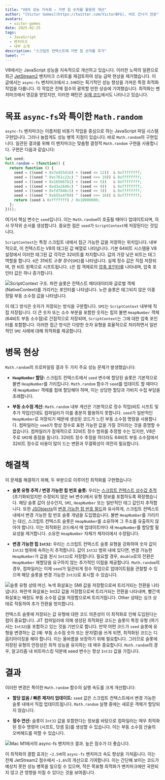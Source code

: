 ```yaml
---
title: "V8의 성능 가속화 – 가변 힙 숫자를 활용한 개선"
author: "[Victor Gomes](https://twitter.com/VictorBFG), 비트 건너기 전문"
avatars: 
  - victor-gomes
date: 2025-02-25
tags: 
  - JavaScript
  - 벤치마크
  - 내부 소개
description: "스크립트 컨텍스트에 가변 힙 숫자를 추가"
tweet: ""
---
```


V8에서는 JavaScript 성능을 지속적으로 개선하고 있습니다. 이러한 노력의 일환으로 최근 [JetStream2](https://browserbench.org/JetStream2.1/) 벤치마크 스위트를 재검토하여 성능 급락 현상을 제거했습니다. 이 글에서는 `async-fs` 벤치마크에서 `2.5배`라는 획기적인 성능 향상을 가져온 특정 최적화 작업을 다룹니다. 이 작업은 전체 점수의 괄목할 만한 상승에 기여했습니다. 최적화는 벤치마크에서 영감을 받았지만, 이러한 패턴은 [실제 코드](https://github.com/WebAssembly/binaryen/blob/3339c1f38da5b68ce8bf410773fe4b5eee451ab8/scripts/fuzz_shell.js#L248)에서도 나타나고 있습니다.

<!--truncate-->
# 목표 `async-fs`와 특이한 `Math.random`

`async-fs` 벤치마크는 이름처럼 비동기 작업을 중심으로 하는 JavaScript 파일 시스템 구현입니다. 그러나 놀랍게도 성능 병목 지점이 있습니다. 바로 `Math.random`의 구현입니다. 일관된 결과를 위해 이 벤치마크는 맞춤형 결정적 `Math.random` 구현을 사용합니다. 구현은 다음과 같습니다:

```js
let seed;
Math.random = (function() {
  return function () {
    seed = ((seed + 0x7ed55d16) + (seed << 12))  & 0xffffffff;
    seed = ((seed ^ 0xc761c23c) ^ (seed >>> 19)) & 0xffffffff;
    seed = ((seed + 0x165667b1) + (seed << 5))   & 0xffffffff;
    seed = ((seed + 0xd3a2646c) ^ (seed << 9))   & 0xffffffff;
    seed = ((seed + 0xfd7046c5) + (seed << 3))   & 0xffffffff;
    seed = ((seed ^ 0xb55a4f09) ^ (seed >>> 16)) & 0xffffffff;
    return (seed & 0xfffffff) / 0x10000000;
  };
})();
```

여기서 핵심 변수는 `seed`입니다. 이는 `Math.random`이 호출될 때마다 업데이트되며, 의사 무작위 순서를 생성합니다. 중요한 점은 `seed`가 `ScriptContext`에 저장된다는 것입니다.

`ScriptContext`는 특정 스크립트 내에서 접근 가능한 값을 저장하는 위치입니다. 내부적으로, 이 컨텍스트는 V8의 태그된 값 배열로 나타납니다. 기본 64비트 시스템용 V8 설정에서 이러한 태그된 값 각각은 32비트를 차지합니다. 값의 가장 낮은 비트는 태그 역할을 합니다. `0`은 31비트 _소형 정수_(`SMI`)를 나타냅니다. 실제 정수 값은 직접 저장되며, 한 비트 왼쪽으로 시프트됩니다. `1`은 힙 객체로의 [압축 포인터](https://v8.dev/blog/pointer-compression)를 나타내며, 압축 포인터 값은 하나 증가합니다.

![`ScriptContext` 구조. 파란 슬롯은 컨텍스트 메타데이터와 글로벌 객체(`NativeContext`)를 가리키는 포인터를 나타냅니다. 노란 슬롯은 태그되지 않은 이중 정밀 부동 소수점 값을 나타냅니다.](/_img/mutable-heap-number/script-context.svg)

이 태그 방식은 숫자가 저장되는 방식을 구분합니다. `SMI`는 `ScriptContext` 내부에 직접 저장됩니다. 더 큰 숫자 또는 소수 부분을 포함한 숫자는 힙의 불변 `HeapNumber` 객체(64비트 부동 소수점)로 간접적으로 저장되며, `ScriptContext`는 그에 대한 압축 포인터를 포함합니다. 이러한 접근 방식은 다양한 숫자 유형을 효율적으로 처리하면서 일반적인 `SMI` 사례에 대해 최적화를 제공합니다.

# 병목 현상

`Math.random`의 프로파일링 결과 두 가지 주요 성능 문제가 발생했습니다:

- **`HeapNumber` 할당:** 스크립트 컨텍스트에서 `seed` 변수에 할당된 슬롯은 기본적으로 불변 `HeapNumber`를 가리킵니다. `Math.random` 함수가 `seed`를 업데이트 할 때마다 새 `HeapNumber` 객체를 힙에 할당해야 하며, 이는 상당한 할당과 가비지 수집 부담을 초래합니다.

- **부동 소수점 계산:** `Math.random` 내부 계산은 기본적으로 정수 작업(비트 시프트 및 추가 작업)인데도 컴파일러가 이를 충분히 활용하지 못합니다. `seed`가 일반적인 `HeapNumber`로 저장되기 때문에 생성된 코드가 느린 부동 소수점 명령을 사용합니다. 컴파일러는 `seed`가 항상 정수로 표현 가능한 값을 가질 것이라는 것을 증명할 수 없습니다. 컴파일러가 잠재적으로 32비트 정수 범위를 추정할 수는 있지만, V8은 주로 `SMI`에 중점을 둡니다. 32비트 정수 추정을 하더라도 64비트 부동 소수점에서 32비트 정수로 비용이 많이 드는 변환과 무결확성이 여전히 필요합니다.

# 해결책

이 문제를 해결하기 위해, 두 부분으로 이루어진 최적화를 구현했습니다:

- **슬롯 유형 추적 / 변경 가능한 힙 번호 슬롯:** 우리는 [스크립트 컨텍스트 상수값 추적](https://issues.chromium.org/u/2/issues/42203515) (초기화되었지만 수정되지 않은 let 변수)에서 유형 정보를 포함하도록 확장했습니다. 해당 슬롯 값이 상수인지, `SMI`, `HeapNumber` 또는 일반적인 태그 값인지 추적합니다. 또한 [JSObjects](https://v8.dev/blog/react-cliff#smi-heapnumber-mutableheapnumber)의 [변경 가능한 힙 번호 필드](https://v8.dev/blog/react-cliff#smi-heapnumber-mutableheapnumber)와 유사하게, 스크립트 컨텍스트 내에서 변경 가능한 힙 번호 슬롯 개념을 도입했습니다. 불변 `HeapNumber`를 가리키는 대신, 스크립트 컨텍스트 슬롯은 `HeapNumber`를 소유하며 그 주소를 유출하지 않아야 합니다. 이는 최적화된 코드에서 매 업데이트마다 새 `HeapNumber`를 할당할 필요성을 제거합니다. 소유한 `HeapNumber` 자체가 제자리에서 수정됩니다.

- **변경 가능한 힙 `Int32`:** 우리는 스크립트 컨텍스트 슬롯 유형을 강화하여 숫자 값이 `Int32` 범위에 속하는지 추적합니다. 값이 `Int32` 범위 내에 있다면, 변경 가능한 `HeapNumber`가 값을 원시 `Int32`로 저장합니다. 필요할 경우, `double`로의 전환은 `HeapNumber` 재할당을 요구하지 않는 추가적인 이점을 제공합니다. `Math.random`의 경우, 컴파일러는 이제 `seed`가 일관되게 정수 작업으로 업데이트됨을 관찰할 수 있으며 해당 슬롯을 변경 가능한 `Int32`로 표시할 수 있습니다.

![슬롯 유형 상태 머신. 녹색 화살표는 `SMI` 값을 저장함으로써 트리거되는 전환을 나타냅니다. 파란색 화살표는 `Int32` 값을 저장함으로써 트리거되는 전환을 나타내며, 빨간색 화살표는 배정도 부동 소수점 값을 저장함으로써 트리거됩니다. `Other` 상태는 싱크 상태로 작동하여 추가 전환을 방지합니다.](/_img/mutable-heap-number/transitions.svg)

컨텍스트 슬롯에 저장되는 값 유형에 대한 코드 의존성이 이 최적화로 인해 도입된다는 점이 중요합니다. JIT 컴파일러에 의해 생성된 최적화된 코드는 슬롯이 특정 유형 (여기서는 `Int32`)을 포함하고 있는 것을 기반으로 합니다. 만약 어떤 코드가 `seed` 슬롯에 유형을 변경하는 값 (예: 부동 소수점 숫자 또는 문자열)을 쓰게 되면, 최적화된 코드는 디옵티마이징을 해야 합니다. 이는 올바름을 보장하기 위해 필요합니다. 그러므로 슬롯에 저장된 유형의 안정성은 최적 성능을 유지하는 데 매우 중요합니다. `Math.random`의 경우, 알고리즘 내 비트마스킹 덕분에 seed 변수는 항상 `Int32` 값을 가집니다.

# 결과

이러한 변경은 특이한 `Math.random` 함수의 실행 속도를 크게 개선합니다:

- **할당 없음 / 빠른 제자리 업데이트:** `seed` 값은 스크립트 컨텍스트에서 변경 가능한 슬롯 내에서 직접 업데이트됩니다. `Math.random` 실행 중에는 새로운 객체가 할당되지 않습니다.

- **정수 연산:** 슬롯이 `Int32` 값을 포함한다는 정보를 바탕으로 컴파일러는 매우 최적화된 정수 명령어 (시프트, 덧셈 등)를 생성할 수 있습니다. 이는 부동 소수점 산술의 오버헤드를 피할 수 있습니다.

![Mac M1에서의 `async-fs` 벤치마크 결과. 높은 점수가 더 좋습니다.](/_img/mutable-heap-number/result.png)

이 최적화의 결합 효과는 `~2.5배`의 `async-fs` 벤치마크 속도 향상을 가져옵니다. 이는 전체 JetStream2 점수에서 `~1.6%`의 개선으로 기여합니다. 이는 간단해 보이는 코드가 예상치 못한 성능 병목을 일으킬 수 있으며, 작은 목표형 최적화가 벤치마크에만 국한되지 않고 큰 영향을 미칠 수 있다는 것을 보여줍니다.

